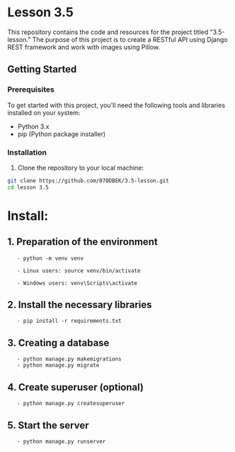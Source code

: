 # Lesson 3.5

This repository contains the code and resources for the project titled "3.5-lesson." The purpose of this project is to create a RESTful API using Django REST framework and work with images using Pillow.

## Getting Started

### Prerequisites

To get started with this project, you'll need the following tools and libraries installed on your system:

- Python 3.x
- pip (Python package installer)

### Installation

1. Clone the repository to your local machine:
 ```sh
 git clone https://github.com/070DBEK/3.5-lesson.git
 cd lesson 3.5
```

# Install:

## 1. Preparation of the environment

       - python -m venv venv
      
       - Linux users: source venv/bin/activate
      
       - Windows users: venv\Scripts\activate

## 2. Install the necessary libraries

       - pip install -r requirements.txt

## 3. Creating a database

       - python manage.py makemigrations
       - python manage.py migrate

## 4. Create superuser (optional)

       - python manage.py createsuperuser

## 5. Start the server

       - python manage.py runserver